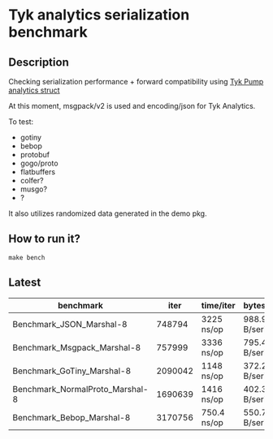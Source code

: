 # Tyk analytics serialization benchmark


## Description
Checking serialization performance + forward compatibility using [Tyk Pump analytics struct](https://github.com/TykTechnologies/tyk-pump/blob/ff09a45ae92d3c68f35cdd4ebb8e36d02e93760f/analytics/analytics.go#L31)


At this moment, msgpack/v2 is used and encoding/json for Tyk Analytics.

To test:
- gotiny
- bebop
- protobuf
- gogo/proto
- flatbuffers
- colfer?
- musgo?
- ?

It also utilizes randomized data generated in the demo pkg.

## How to run it?

```
make bench
```

## Latest
benchmark                                     | iter       | time/iter    | bytes/serial  | allocs/op  |     ns/alloc|
----------------------------------------------|------------|--------------|-----------|------------|--------|
Benchmark_JSON_Marshal-8                      | 748794     | 3225 ns/op   | 988.9 B/serial |      1637 B/op  |        4 allocs/op|
Benchmark_Msgpack_Marshal-8           |    757999        |      3336 ns/op      |         795.4 B/serial  |     2901 B/op      |   11 allocs/op|
Benchmark_GoTiny_Marshal-8            |   2090042          |    1148 ns/op        |       372.2 B/serial  |     1792 B/op     |     8 allocs/op|
Benchmark_NormalProto_Marshal-8        |  1690639          |    1416 ns/op         |      402.3 B/serial   |     834 B/op     |     2 allocs/op|
Benchmark_Bebop_Marshal-8              |    3170756            |     750.4 ns/op      |         550.7 B/serial      |    739 B/op     |       3 allocs/op
